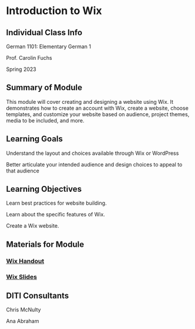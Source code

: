 # Introduction to Wix

## Individual Class Info

German 1101: Elementary German 1

Prof. Carolin Fuchs 

Spring 2023

## Summary of Module

This module will cover creating and designing a website using Wix.  It demonstrates how to create an account with Wix, create a website, choose templates, and customize your website based on audience, project themes, media to be included, and more.

## Learning Goals

Understand the layout and choices available through Wix or WordPress

Better articulate your intended audience and design choices to appeal to that audience

## Learning Objectives

Learn best practices for website building.

Learn about the specific features of Wix.

Create a Wix website.  



## Materials for Module

### [Wix Handout](https://github.com/NULabNortheastern/digitalassignmentshowcase/blob/master/handouts/website-building/Handout-Wix.pdf)

### [Wix Slides](https://github.com/NULabNortheastern/digitalassignmentshowcase/blob/master/website-building/sp23-fuchs-grmn1101-wix/Wix_slides%20.pdf)

## DITI Consultants 

Chris McNulty

Ana Abraham

